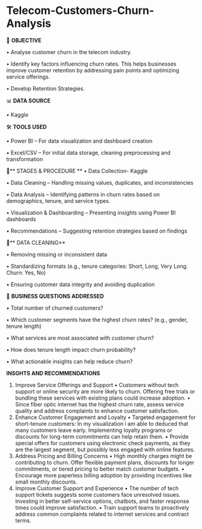 # Telecom-Customers-Churn-Analysis
🎯  **OBJECTIVE**

•	Analyse customer churn in the telecom industry.

•	Identify key factors influencing churn rates. This helps businesses improve customer retention by addressing pain points and optimizing service offerings.

•	Develop Retention Strategies.

 📊 **DATA SOURCE**
 
•	Kaggle

🛠️ **TOOLS USED**

•	Power BI – For data visualization and dashboard creation

•	Excel/CSV – For initial data storage, cleaning preprocessing and transformation

🔄** STAGES & PROCEDURE
**
•	Data Collection- Kaggle

•	Data Cleaning – Handling missing values, duplicates, and inconsistencies

•	Data Analysis – Identifying patterns in churn rates based on demographics, tenure, and service types.

•	Visualization & Dashboarding – Presenting insights using Power BI dashboards

•	Recommendations – Suggesting retention strategies based on findings

🧹** DATA CLEANING**

•	Removing missing or inconsistent data

•	Standardizing formats (e.g., tenure categories: Short, Long, Very Long. Churn: Yes, No)

•	Ensuring customer data integrity and avoiding duplication

📌 **BUSINESS QUESTIONS ADDRESSED**

•	Total number of churned customers?

•	 Which customer segments have the highest churn rates? (e.g., gender, tenure length)

•	 What services are most associated with customer churn?

•	 How does tenure length impact churn probability?

•	 What actionable insights can help reduce churn?

**INSGHTS AND RECOMMENDATIONS**
1. Improve Service Offerings and Support
•	Customers without tech support or online security are more likely to churn. Offering free trials or bundling these services with existing plans could increase adoption.
•	Since fiber optic internet has the highest churn rate, assess service quality and address complaints to enhance customer satisfaction.
2. Enhance Customer Engagement and Loyalty
•	Targeted engagement for short-tenure customers: In my visualization i am able to deduced that many customers leave early. Implementing loyalty programs or discounts for long-term commitments can help retain them.
•	Provide special offers for customers using electronic check payments, as they are the largest segment, but possibly less engaged with online features.
3. Address Pricing and Billing Concerns
•	High monthly charges might be contributing to churn. Offer flexible payment plans, discounts for longer commitments, or tiered pricing to better match customer budgets.
•	Encourage more paperless billing adoption by providing incentives like small monthly discounts.
4. Improve Customer Support and Experience
•	The number of tech support tickets suggests some customers face unresolved issues. Investing in better self-service options, chatbots, and faster response times could improve satisfaction.
•	Train support teams to proactively address common complaints related to internet services and contract terms.




